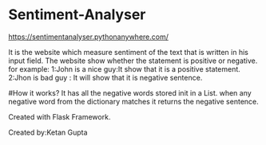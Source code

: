 # Sentiment-Analyser
https://sentimentanalyser.pythonanywhere.com/

It is the website which measure sentiment of the text that is written in his input field.
The website show whether the statement is positive or negative.
for example:
1:John is a nice guy:It show that it is a positive statement.
2:Jhon is bad guy : It will show that it is negative sentence.

#How it works?
It has all the negative words stored init in a List.
when any negative word from the dictionary matches it returns the negative sentence.



Created with Flask Framework.




Created by:Ketan Gupta

